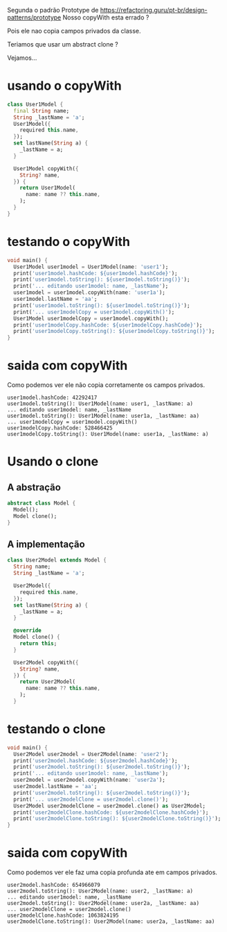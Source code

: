 Segunda o padrão Prototype de https://refactoring.guru/pt-br/design-patterns/prototype
Nosso copyWith esta errado ?

Pois ele nao copia campos privados da classe.

Teriamos que usar um abstract clone ?

Vejamos...
# usando o copyWith
```Dart
class User1Model {
  final String name;
  String _lastName = 'a';
  User1Model({
    required this.name,
  });
  set lastName(String a) {
    _lastName = a;
  }

  User1Model copyWith({
    String? name,
  }) {
    return User1Model(
      name: name ?? this.name,
    );
  }
}
```
# testando o copyWith
```Dart
void main() {
  User1Model user1model = User1Model(name: 'user1');
  print('user1model.hashCode: ${user1model.hashCode}');
  print('user1model.toString(): ${user1model.toString()}');
  print('... editando user1model: name, _lastName');
  user1model = user1model.copyWith(name: 'user1a');
  user1model.lastName = 'aa';
  print('user1model.toString(): ${user1model.toString()}');
  print('... user1modelCopy = user1model.copyWith()');
  User1Model user1modelCopy = user1model.copyWith();
  print('user1modelCopy.hashCode: ${user1modelCopy.hashCode}');
  print('user1modelCopy.toString(): ${user1modelCopy.toString()}');
}
```
# saida com copyWith
Como podemos ver ele não copia corretamente os campos privados.
```
user1model.hashCode: 42292417
user1model.toString(): User1Model(name: user1, _lastName: a)
... editando user1model: name, _lastName
user1model.toString(): User1Model(name: user1a, _lastName: aa)
... user1modelCopy = user1model.copyWith()
user1modelCopy.hashCode: 528466425
user1modelCopy.toString(): User1Model(name: user1a, _lastName: a)
```

# Usando o clone
## A abstração
```Dart
abstract class Model {
  Model();
  Model clone();
}
```
## A implementação
```Dart
class User2Model extends Model {
  String name;
  String _lastName = 'a';

  User2Model({
    required this.name,
  });
  set lastName(String a) {
    _lastName = a;
  }

  @override
  Model clone() {
    return this;
  }

  User2Model copyWith({
    String? name,
  }) {
    return User2Model(
      name: name ?? this.name,
    );
  }
```
# testando o clone
```Dart
void main() {
  User2Model user2model = User2Model(name: 'user2');
  print('user2model.hashCode: ${user2model.hashCode}');
  print('user2model.toString(): ${user2model.toString()}');
  print('... editando user1model: name, _lastName');
  user2model = user2model.copyWith(name: 'user2a');
  user2model.lastName = 'aa';
  print('user2model.toString(): ${user2model.toString()}');
  print('... user2modelClone = user2model.clone()');
  User2Model user2modelClone = user2model.clone() as User2Model;
  print('user2modelClone.hashCode: ${user2modelClone.hashCode}');
  print('user2modelClone.toString(): ${user2modelClone.toString()}');
}
```

# saida com copyWith
Como podemos ver ele faz uma copia profunda ate em campos privados.
```
user2model.hashCode: 654966079
user2model.toString(): User2Model(name: user2, _lastName: a)
... editando user1model: name, _lastName
user2model.toString(): User2Model(name: user2a, _lastName: aa)
... user2modelClone = user2model.clone()
user2modelClone.hashCode: 1063824195
user2modelClone.toString(): User2Model(name: user2a, _lastName: aa)
```